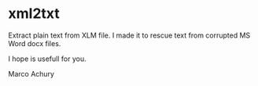 # xml2txt
Extract plain text from XLM file.  I made it to rescue text from corrupted MS Word docx files.

I hope is usefull for you.

Marco Achury
